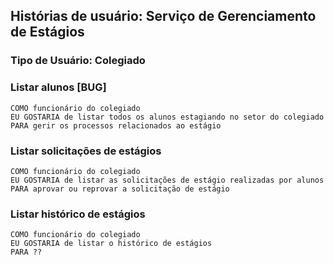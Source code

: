 ## Histórias de usuário: Serviço de Gerenciamento de Estágios
### Tipo de Usuário: Colegiado

### Listar alunos [BUG]

    COMO funcionário do colegiado
    EU GOSTARIA de listar todos os alunos estagiando no setor do colegiado
    PARA gerir os processos relacionados ao estágio

### Listar solicitações de estágios

    COMO funcionário do colegiado
    EU GOSTARIA de listar as solicitações de estágio realizadas por alunos 
    PARA aprovar ou reprovar a solicitação de estágio

### Listar histórico de estágios

    COMO funcionário do colegiado
    EU GOSTARIA de listar o histórico de estágios
    PARA ??
